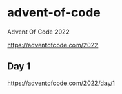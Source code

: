 # advent-of-code
Advent Of Code 2022

https://adventofcode.com/2022

## Day 1
https://adventofcode.com/2022/day/1
